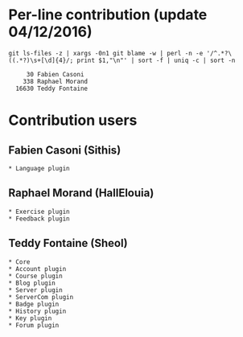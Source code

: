 # Per-line contribution (update 04/12/2016)
```
git ls-files -z | xargs -0n1 git blame -w | perl -n -e '/^.*?\((.*?)\s+[\d]{4}/; print $1,"\n"' | sort -f | uniq -c | sort -n
```
```
     30 Fabien Casoni
    338 Raphael Morand
  16630 Teddy Fontaine
```

# Contribution users
## Fabien Casoni (Sithis)
    * Language plugin

## Raphael Morand (HallElouia)
    * Exercise plugin
    * Feedback plugin

## Teddy Fontaine (Sheol)
    * Core
    * Account plugin
    * Course plugin
    * Blog plugin
    * Server plugin
    * ServerCom plugin
    * Badge plugin
    * History plugin
    * Key plugin
    * Forum plugin